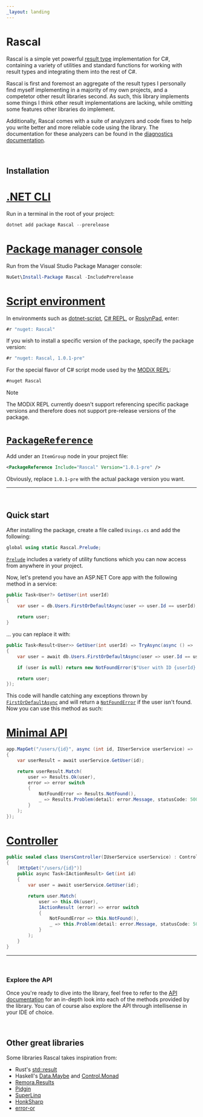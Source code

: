 ```yaml
---
_layout: landing
---
```


# Rascal

Rascal is a simple yet powerful [result type](https://www.youtube.com/watch?v=srQt1NAHYC0&t=1018s) implementation for C#, containing a variety of utilities and standard functions for working with result types and integrating them into the rest of C#.

Rascal is first and foremost an aggregate of the result types I personally find myself implementing in a majority of my own projects, and a competetor other result libraries second. As such, this library implements some things I think other result implementations are lacking, while omitting some features other libraries do implement.

Additionally, Rascal comes with a suite of analyzers and code fixes to help you write better and more reliable code using the library. The documentation for these analyzers can be found in the [diagnostics documentation](/diagnostics/index.html).

<br/>

## Installation

# [.NET CLI](#tab/cli)

Run in a terminal in the root of your project:

```ps1
dotnet add package Rascal --prerelease
```

# [Package manager console](#tab/pm)

Run from the Visual Studio Package Manager console:

```ps1
NuGet\Install-Package Rascal -IncludePrerelease
```

# [Script environment](#tab/repl)

In environments such as [dotnet-script](https://github.com/dotnet-script/dotnet-script), [C# REPL](https://github.com/waf/CSharpRepl), or [RoslynPad](https://roslynpad.net), enter:

```cs
#r "nuget: Rascal"
```

If you wish to install a specific version of the package, specify the package version:

```cs
#r "nuget: Rascal, 1.0.1-pre"
```

For the special flavor of C# script mode used by the [MODiX REPL](https://github.com/discord-csharp/CSharpRepl):

```cs
#nuget Rascal
```

> [!NOTE]
> The MODiX REPL currently doesn't support referencing specific package versions and therefore does not support pre-release versions of the package.

# [`PackageReference`](#tab/csproj)

Add under an `ItemGroup` node in your project file:

```xml
<PackageReference Include="Rascal" Version="1.0.1-pre" />
```

Obviously, replace `1.0.1-pre` with the actual package version you want.

---

<br/>

## Quick start

After installing the package, create a file called `Usings.cs` and add the following:

```cs
global using static Rascal.Prelude;
```

[`Prelude`](/api/Rascal.Prelude.html) includes a variety of utility functions which you can now access from anywhere in your project.

Now, let's pretend you have an ASP.NET Core app with the following method in a service:

```cs
public Task<User?> GetUser(int userId)
{
    var user = db.Users.FirstOrDefaultAsync(user => user.Id == userId);

    return user;
}
```

... you can replace it with:

```cs
public Task<Result<User>> GetUser(int userId) => TryAsync(async () =>
{
    var user = await db.Users.FirstOrDefaultAsync(user => user.Id == userId);

    if (user is null) return new NotFoundError($"User with ID {userId} does not exist.");

    return user;
});
```

This code will handle catching any exceptions thrown by [`FirstOrDefaultAsync`](https://learn.microsoft.com/en-us/dotnet/api/system.data.entity.queryableextensions.firstordefaultasync) and will return a [`NotFoundError`](/api/Rascal.Errors.NotFoundError.html) if the user isn't found. Now you can use this method as such:

# [Minimal API](#tab/minimal)

```cs
app.MapGet("/users/{id}", async (int id, IUserService userService) =>
{
    var userResult = await userService.GetUser(id);

    return userResult.Match(
        user => Results.Ok(user),
        error => error switch
        {
            NotFoundError => Results.NotFound(),
            _ => Results.Problem(detail: error.Message, statusCode: 500)
        }
    );
});
```

# [Controller](#tab/controller)

```cs
public sealed class UsersController(IUserService userService) : ControllerBase
{
    [HttpGet("/users/{id}")]
    public async Task<IActionResult> Get(int id)
    {
        var user = await userService.GetUser(id);

        return user.Match(
            user => this.Ok(user),
            IActionResult (error) => error switch
            {
                NotFoundError => this.NotFound(),
                _ => this.Problem(detail: error.Message, statusCode: 500)
            }
        );
    }
}
```

---

<br/>

### Explore the API

Once you're ready to dive into the library, feel free to refer to the [API documentation](/api/index.html) for an in-depth look into each of the methods provided by the library. You can of course also explore the API through intellisense in your IDE of choice.

<br/>

## Other great libraries

Some libraries Rascal takes inspiration from:

- Rust's [std::result](https://doc.rust-lang.org/std/result)
- Haskell's [Data.Maybe](https://hackage.haskell.org/package/base-4.19.0.0/docs/Data-Maybe.html) and [Control.Monad](https://hackage.haskell.org/package/base-4.19.0.0/docs/Control-Monad.html)
- [Remora.Results](https://github.com/Remora/Remora.Results)
- [Pidgin](https://github.com/benjamin-hodgson/Pidgin)
- [SuperLinq](https://github.com/viceroypenguin/SuperLinq)
- [HonkSharp](https://github.com/asc-community/HonkSharp)
- [error-or](https://github.com/amantinband/error-or)
